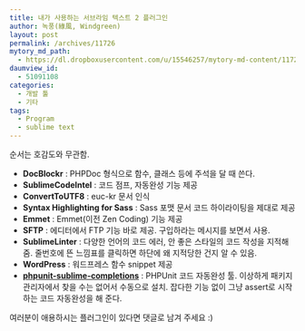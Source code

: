 ```yaml
---
title: 내가 사용하는 서브라임 텍스트 2 플러그인
author: 녹풍(綠風, Windgreen)
layout: post
permalink: /archives/11726
mytory_md_path:
  - https://dl.dropboxusercontent.com/u/15546257/mytory-md-content/11726-sublime-plugin.md
daumview_id:
  - 51091108
categories:
  - 개발 툴
  - 기타
tags:
  - Program
  - sublime text
---
```

순서는 호감도와 무관함.

*   **DocBlockr** : PHPDoc 형식으로 함수, 클래스 등에 주석을 달 때 쓴다.
*   **SublimeCodeIntel** : 코드 점프, 자동완성 기능 제공
*   **ConvertToUTF8** : euc-kr 문서 인식
*   **Syntax Highlighting for Sass** : Sass 포맷 문서 코드 하이라이팅을 제대로 제공
*   **Emmet** : Emmet(이전 Zen Coding) 기능 제공
*   **SFTP** : 에디터에서 FTP 기능 바로 제공. 구입하라는 메시지를 보면서 사용.
*   **SublimeLinter** : 다양한 언어의 코드 에러, 안 좋은 스타일의 코드 작성을 지적해 줌. 줄번호에 뜬 느낌표를 클릭하면 하단에 왜 지적당한 건지 알 수 있음.
*   **WordPress** : 워드프레스 함수 snippet 제공
*   **[phpunit-sublime-completions][1]** : PHPUnit 코드 자동완성 툴. 이상하게 패키지 관리자에서 찾을 수는 없어서 수동으로 설치. 잡다한 기능 없이 그냥 assert로 시작하는 코드 자동완성을 해 준다.

여러분이 애용하시는 플러그인이 있다면 댓글로 남겨 주세요 :)

 [1]: https://github.com/tkowalewski/phpunit-sublime-completions